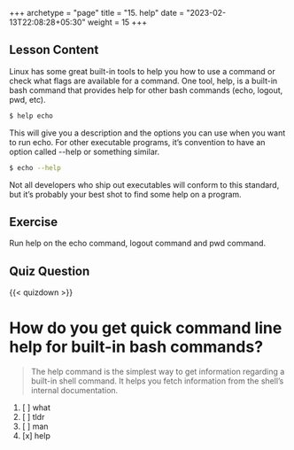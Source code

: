 +++
archetype = "page"
title = "15. help"
date = "2023-02-13T22:08:28+05:30"
weight = 15
+++

## Lesson Content

Linux has some great built-in tools to help you how to use a command or check what flags are available for a command. One tool, help, is a built-in bash command that provides help for other bash commands (echo, logout, pwd, etc).

```bash
$ help echo
```

This will give you a description and the options you can use when you want to run echo. For other executable programs, it’s convention to have an option called --help or something similar. 

```bash
$ echo --help
```

Not all developers who ship out executables will conform to this standard, but it’s probably your best shot to find some help on a program.

## Exercise

Run help on the echo command, logout command and pwd command.

## Quiz Question

{{< quizdown >}}

# How do you get quick command line help for built-in bash commands?

> The help command is the simplest way to get information regarding a built-in shell command. It helps you fetch information from the shell’s internal documentation.

1. [ ] what
2. [ ] tldr
3. [ ] man
4. [x] help
